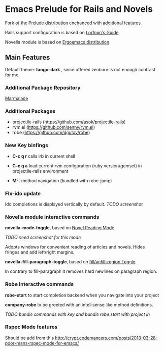 Emacs Prelude for Rails and Novels
==================================

Fork of the [Prelude distribution](http://batsov.com/prelude/)
enchanced with additional features.

Rails support configuration is based on [Lorfnon's Guide](http://lorefnon.me/2014/02/02/configuring-emacs-for-rails.html)

Novella module is based on [Ergoemacs distribution](http://ergoemacs.org/)

## Main Features
Default theme: **tango-dark** , since offered zenburn is not enough contrast for me.

### Additional Package Repository
[Marmalade](http://marmalade-repo.org/)

### Additional Packages
- projectile-rails (https://github.com/asok/projectile-rails)
- rvm.el (https://github.com/senny/rvm.el)
- robe (https://github.com/dgutov/robe)

### New Key binfings
- **C-c q r**    calls irb in current shell
- **C-c q a**    load current rvm configuration (ruby version/gemset) in projectile-rails environment

- **M-.**  method navigation (bundled with robe-jump)

### Flx-ido update
Ido completions is displayed vertically by default.
*TODO screenshot*

### Novella module interactive commands
**novella-mode-toggle**, based on [Novel Reading Mode](http://ergoemacs.org/emacs/emacs_novel_reading_mode.html)

*TODO need screenshot for this mode*

Adopts windows for convenient reading of articles and novels. Hides fringes and add left/right margins.

**novella-fill-paragraph-toggle**, based on [fill/unfill-region Toggle](http://ergoemacs.org/emacs/modernization_fill-paragraph.html)

In contrary to fill-paragraph it removes hard newlines on paragraph region.

### Robe interactive commands

**robe-start** to start completion backend when you navigate into your project

**company-robe** to be greeted with an intellisense like method definitions.

*TODO bundle commands with key and bundle robe start with project in*

### Rspec Mode features

Should be add from this http://crypt.codemancers.com/posts/2013-03-28-poor-mans-rspec-mode-for-emacs/
